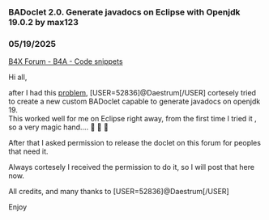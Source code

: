 ### BADoclet 2.0. Generate javadocs on Eclipse with Openjdk 19.0.2 by max123
### 05/19/2025
[B4X Forum - B4A - Code snippets](https://www.b4x.com/android/forum/threads/167061/)

Hi all,  
  
after I had this [problem](https://www.b4x.com/android/forum/threads/solved-cannot-generate-library-javadocs-on-eclipse-with-openjdk-19-0-2.167032/), [USER=52836]@Daestrum[/USER] cortesely tried to create a new custom BADoclet capable to generate javadocs on openjdk 19.  
This worked well for me on Eclipse right away, from the first time I tried it , so a very magic hand…. 🤩 🤩 🤩  
  
After that I asked permission to release the doclet on this forum for peoples that need it.  
  
Always cortesely I received the permission to do it, so I will post that here now.  
  
All credits, and many thanks to [USER=52836]@Daestrum[/USER]  
  
Enjoy